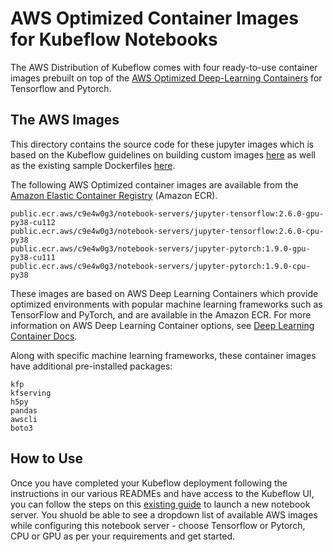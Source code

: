 # AWS Optimized Container Images for Kubeflow Notebooks

The AWS Distribution of Kubeflow comes with four ready-to-use container images prebuilt on top of the [AWS Optimized Deep-Learning Containers](https://aws.amazon.com/machine-learning/containers/) for Tensorflow and Pytorch. 

## The AWS Images
This directory contains the source code for these jupyter images which is based on the Kubeflow guidelines on building custom images [here](https://v1-4-branch.kubeflow.org/docs/components/notebooks/custom-notebook/) as well as the existing sample Dockerfiles [here](https://github.com/kubeflow/kubeflow/tree/v1.4-rc.1/components/example-notebook-servers). 

The following AWS Optimized container images are available from the [Amazon Elastic Container Registry](https://gallery.ecr.aws/c9e4w0g3/) (Amazon ECR).
```
public.ecr.aws/c9e4w0g3/notebook-servers/jupyter-tensorflow:2.6.0-gpu-py38-cu112
public.ecr.aws/c9e4w0g3/notebook-servers/jupyter-tensorflow:2.6.0-cpu-py38
public.ecr.aws/c9e4w0g3/notebook-servers/jupyter-pytorch:1.9.0-gpu-py38-cu111
public.ecr.aws/c9e4w0g3/notebook-servers/jupyter-pytorch:1.9.0-cpu-py38
```
These images are based on AWS Deep Learning Containers which provide optimized environments with popular machine learning frameworks such as TensorFlow and PyTorch, and are available in the Amazon ECR. For more information on AWS Deep Learning Container options, see [Deep Learning Container Docs](https://docs.aws.amazon.com/deep-learning-containers/latest/devguide/what-is-dlc.html).

Along with specific machine learning frameworks, these container images have additional pre-installed packages:
```
kfp
kfserving
h5py
pandas
awscli
boto3
```

## How to Use
Once you have completed your Kubeflow deployment following the instructions in our various READMEs and have access to the Kubeflow UI, you can follow the steps on this [existing guide](https://v1-4-branch.kubeflow.org/docs/components/notebooks/setup/) to launch a new notebook server. You shuold be able to see a dropdown list of available AWS images while configuring this notebook server - choose Tensorflow or Pytorch, CPU or GPU as per your requirements and get started. 


